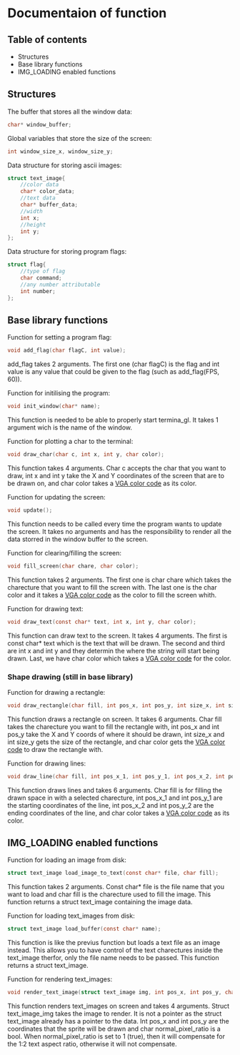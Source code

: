 # Documentaion of function

## Table of contents
- Structures
- Base library functions
- IMG_LOADING enabled functions

## Structures
The buffer that stores all the window data:
```c
char* window_buffer;
````

Global variables that store the size of the screen:
```c
int window_size_x, window_size_y;
```

Data structure for storing ascii images:
```c
struct text_image{
    //color data
    char* color_data;
    //text data
    char* buffer_data;
    //width 
    int x;
    //height
    int y;
};
```

Data structure for storing program flags:
```c
struct flag{
    //type of flag
    char command;
    //any number attributable
    int number;
};
```

## Base library functions

Function for setting a program flag:
```c
void add_flag(char flagC, int value);
```
add_flag takes 2 arguments. The first one (char flagC) is the flag and int value is any value that could be given to the flag (such as add_flag(FPS, 60)).

Function for initilising the program:
```c
void init_window(char* name);
```
This function is needed to be able to properly start termina_gl. It takes 1 argument wich is the name of the window. 

Function for plotting a char to the terminal:
```c
void draw_char(char c, int x, int y, char color);
```
This function takes 4 arguments. Char c accepts the char that you want to draw, int x and int y take the X and Y coordinates of the screen that are to be drawn on, and char color takes a [VGA color code](https://www.fountainware.com/EXPL/vga_color_palettes.htm) as its color.

Function for updating the screen:
```c
void update();
```
This function needs to be called every time the program wants to update the screen. It takes no arguments and has the responsibility to render all the data storred in the window buffer to the screen.

Function for clearing/filling the screen:
```c
void fill_screen(char chare, char color);
```
This function takes 2 arguments. The first one is char chare which takes the charecture that you want to fill the screen with. The last one is the char color and it takes a [VGA color code](https://www.fountainware.com/EXPL/vga_color_palettes.htm) as the color to fill the screen whith.

Function for drawing text:
```c
void draw_text(const char* text, int x, int y, char color);
```
This function can draw text to the screen. It takes 4 arguments. The first is const char* text which is the text that will be drawn. The second and third are int x and int y and they determin the where the string will start being drawn. Last, we have char color which takes a [VGA color code](https://www.fountainware.com/EXPL/vga_color_palettes.htm) for the color.

### Shape drawing (still in base library)
Function for drawing a rectangle:
```c
void draw_rectangle(char fill, int pos_x, int pos_y, int size_x, int size_y, char color);
```
This function draws a rectangle on screen. It takes 6 arguments. Char fill takes the charecture you want to fill the rectangle with, int pos_x and int pos_y take the X and Y coords of where it should be drawn, int size_x and int size_y gets the size of the rectangle, and char color gets the [VGA color code](https://www.fountainware.com/EXPL/vga_color_palettes.htm) to draw the rectangle with.

Function for drawing lines:
```c
void draw_line(char fill, int pos_x_1, int pos_y_1, int pos_x_2, int pos_y_2, char color);
```
This function draws lines and takes 6 arguments. Char fill is for filling the drawn space in with a selected charecture, int pos_x_1 and int pos_y_1 are the starting coordinates of the line, int pos_x_2 and int pos_y_2 are the ending coordinates of the line, and char color takes a [VGA color code](https://www.fountainware.com/EXPL/vga_color_palettes.htm) as its color.

## IMG_LOADING enabled functions
Function for loading an image from disk:
```c
struct text_image load_image_to_text(const char* file, char fill);
```
This function takes 2 arguments. Const char* file is the file name that you want to load and char fill is the charecture used to fill the image. This function returns a struct text_image containing the image data.

Function for loading text_images from disk:
```c
struct text_image load_buffer(const char* name);
```
This function is like the previus function but loads a text file as an image instead. This allows you to have control of the text charectures inside the text_image therfor, only the file name needs to be passed. This function returns a struct text_image.

Function for rendering text_images:
```c
void render_text_image(struct text_image img, int pos_x, int pos_y, char normal_pixel_ratio);
```
This function renders text_images on screen and takes 4 arguments. Struct text_image_img takes the image to render. It is not a pointer as the struct text_image already has a pointer to the data. Int pos_x and int pos_y are the coordinates that the sprite will be drawn and char normal_pixel_ratio is a bool. When normal_pixel_ratio is set to 1 (true), then it will compensate for the 1:2 text aspect ratio, otherwise it will not compensate.